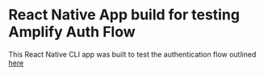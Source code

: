 # React Native App build for testing Amplify Auth Flow

This React Native CLI app was built to test the authentication flow outlined [here](https://docs.amplify.aws/lib/auth/emailpassword/q/platform/react-native/)